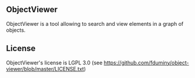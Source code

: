## ObjectViewer ##
ObjectViewer is a tool allowing to search and view elements in a graph of objects.

## License ##
ObjectViewer's license is LGPL 3.0 (see https://github.com/fduminy/object-viewer/blob/master/LICENSE.txt)
